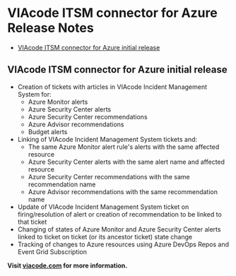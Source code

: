 # VIAcode ITSM connector for Azure Release Notes

<!-- TOC -->
- [VIAcode ITSM connector for Azure initial release](#viacode-itsm-connector-for-azure-initial-release)  
<!-- TOC END -->

## VIAcode ITSM connector for Azure initial release

- Creation of tickets with articles in VIAcode Incident Management System for:
    - Azure Monitor alerts
    - Azure Security Center alerts
    - Azure Security Center recommendations
    - Azure Advisor recommendations
    - Budget alerts
- Linking of VIAcode Incident Management System tickets and:
    - The same Azure Monitor alert rule's alerts with the same affected resource
    - Azure Security Center alerts with the same alert name and affected resource
    - Azure Security Center recommendations with the same recommendation name
    - Azure Advisor recommendations with the same recommendation name
- Update of VIAcode Incident Management System ticket on firing/resolution of alert or creation of recommendation to be linked to that ticket
- Changing of states of Azure Monitor and Azure Security Center alerts linked to ticket on ticket (or its ancestor ticket) state change
- Tracking of changes to Azure resources using Azure DevOps Repos and Event Grid Subscription

**Visit [viacode.com](https://www.viacode.com) for more information.**
